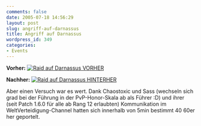 ```yaml
---
comments: false
date: 2005-07-18 14:56:29
layout: post
slug: angriff-auf-darnassus
title: Angriff auf Darnassus
wordpress_id: 349
categories:
- Events
---
```


**Vorher:**
[![Raid auf Darnassus VORHER](http://photos22.flickr.com/26759806_adde4bacb3.jpg)](http://www.flickr.com/photos/walsweer/26759806/)

**Nachher:**
[![Raid auf Darnassus HINTERHER](http://photos23.flickr.com/26759827_3b1d1a0d44.jpg)](http://www.flickr.com/photos/walsweer/26759827/)

Aber einen Versuch war es wert. Dank Chaostoxic und Sass (wechseln sich grad bei der Führung in der PvP-Honor-Skala ab als Führer :D) und ihrer (seit Patch 1.6.0 für alle ab Rang 12 erlaubten) Kommunikation im WeltVerteidigung-Channel hatten sich innerhalb von 5min bestimmt 40 60er her geportelt.
